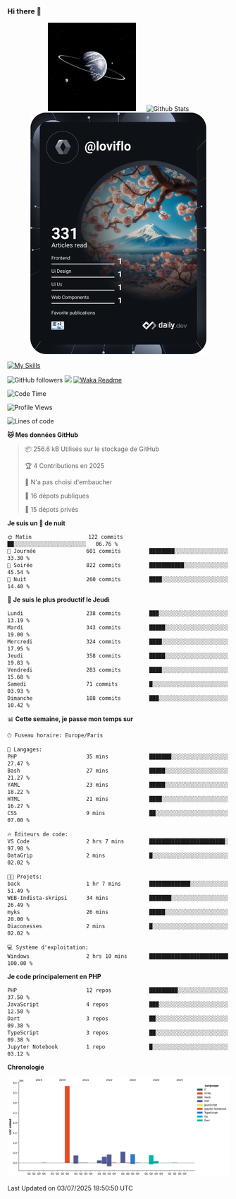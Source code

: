 ### Hi there 👋

<p align="center">
  <img src="https://github.com/Loviflo/Loviflo/blob/main/img/portrait.jpg" alt="Loviflo" height="200" style="margin-right: 20px"/>
  <img src="https://github-readme-stats.vercel.app/api?username=Loviflo&show_icons=true&theme=graywhite" alt="Github Stats" />
  <a href="https://app.daily.dev/loviflo"><img src="https://github.com/loviflo/loviflo/blob/main/devcard.svg" width="400" alt="Loviflo's Dev Card"/></a>
</p>

[![My Skills](https://skillicons.dev/icons?i=php,laravel,symfony,dotnet,cs,nodejs,mysql,postgres,js,ts,html,css,sass,angular,react,electron,docker,webpack,vscode,figma,git,github,gitlab,nginx,postman&perline=5)](https://skillicons.dev)

![GitHub followers](https://img.shields.io/github/followers/Loviflo?label=Follow&style=social)
![](https://visitor-badge.glitch.me/badge?page_id=Loviflo.Loviflo)
[![Waka Readme](https://github.com/Loviflo/Loviflo/actions/workflows/update-stats.yml/badge.svg)](https://github.com/Loviflo/Loviflo/actions/workflows/update-stats.yml)

<!--START_SECTION:waka-->
![Code Time](http://img.shields.io/badge/Code%20Time-2%2C860%20hrs%2028%20mins-blue)

![Profile Views](http://img.shields.io/badge/Vues%20du%20profil-0-blue)

![Lines of code](https://img.shields.io/badge/Depuis%20Hello%20World%2C%20j%27ai%20%C3%A9crit-6.5%20million%20Lignes%20de%20code-blue)

**🐱 Mes données GitHub** 

> 📦 256.6 kB Utilisés sur le stockage de GitHub 
 > 
> 🏆 4 Contributions en 2025
 > 
> 🚫 N'a pas choisi d'embaucher
 > 
> 📜 16 dépots publiques 
 > 
> 🔑 15 dépots privés 
 > 
**Je suis un 🦉 de nuit** 

```text
🌞 Matin                  122 commits         ██░░░░░░░░░░░░░░░░░░░░░░░   06.76 % 
🌆 Journée                601 commits         ████████░░░░░░░░░░░░░░░░░   33.30 % 
🌃 Soirée                 822 commits         ███████████░░░░░░░░░░░░░░   45.54 % 
🌙 Nuit                   260 commits         ████░░░░░░░░░░░░░░░░░░░░░   14.40 % 
```
📅 **Je suis le plus productif le Jeudi** 

```text
Lundi                    238 commits         ███░░░░░░░░░░░░░░░░░░░░░░   13.19 % 
Mardi                    343 commits         █████░░░░░░░░░░░░░░░░░░░░   19.00 % 
Mercredi                 324 commits         ████░░░░░░░░░░░░░░░░░░░░░   17.95 % 
Jeudi                    358 commits         █████░░░░░░░░░░░░░░░░░░░░   19.83 % 
Vendredi                 283 commits         ████░░░░░░░░░░░░░░░░░░░░░   15.68 % 
Samedi                   71 commits          █░░░░░░░░░░░░░░░░░░░░░░░░   03.93 % 
Dimanche                 188 commits         ███░░░░░░░░░░░░░░░░░░░░░░   10.42 % 
```


📊 **Cette semaine, je passe mon temps sur** 

```text
🕑︎ Fuseau horaire: Europe/Paris

💬 Langages: 
PHP                      35 mins             ███████░░░░░░░░░░░░░░░░░░   27.47 % 
Bash                     27 mins             █████░░░░░░░░░░░░░░░░░░░░   21.27 % 
YAML                     23 mins             █████░░░░░░░░░░░░░░░░░░░░   18.22 % 
HTML                     21 mins             ████░░░░░░░░░░░░░░░░░░░░░   16.27 % 
CSS                      9 mins              ██░░░░░░░░░░░░░░░░░░░░░░░   07.00 % 

🔥 Éditeurs de code: 
VS Code                  2 hrs 7 mins        ████████████████████████░   97.98 % 
DataGrip                 2 mins              █░░░░░░░░░░░░░░░░░░░░░░░░   02.02 % 

🐱‍💻 Projets: 
back                     1 hr 7 mins         █████████████░░░░░░░░░░░░   51.49 % 
WEB-Indista-skripsi      34 mins             ███████░░░░░░░░░░░░░░░░░░   26.49 % 
myks                     26 mins             █████░░░░░░░░░░░░░░░░░░░░   20.00 % 
Diaconesses              2 mins              █░░░░░░░░░░░░░░░░░░░░░░░░   02.02 % 

💻 Système d'exploitation: 
Windows                  2 hrs 10 mins       █████████████████████████   100.00 % 
```

**Je code principalement en PHP** 

```text
PHP                      12 repos            █████████░░░░░░░░░░░░░░░░   37.50 % 
JavaScript               4 repos             ███░░░░░░░░░░░░░░░░░░░░░░   12.50 % 
Dart                     3 repos             ██░░░░░░░░░░░░░░░░░░░░░░░   09.38 % 
TypeScript               3 repos             ██░░░░░░░░░░░░░░░░░░░░░░░   09.38 % 
Jupyter Notebook         1 repo              █░░░░░░░░░░░░░░░░░░░░░░░░   03.12 % 
```



**Chronologie**

![Lines of Code chart](https://raw.githubusercontent.com/Loviflo/Loviflo/main/assets/bar_graph.png)


 Last Updated on 03/07/2025 18:50:50 UTC
<!--END_SECTION:waka-->
